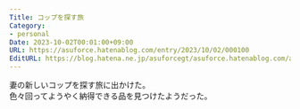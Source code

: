 ```yaml
---
Title: コップを探す旅
Category:
- personal
Date: 2023-10-02T00:01:00+09:00
URL: https://asuforce.hatenablog.com/entry/2023/10/02/000100
EditURL: https://blog.hatena.ne.jp/asuforcegt/asuforce.hatenablog.com/atom/entry/820878482973094955
---
```


妻の新しいコップを探す旅に出かけた。  
色々回ってようやく納得できる品を見つけたようだった。
